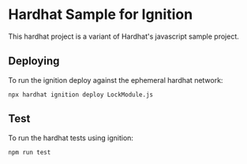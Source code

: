 # Hardhat Sample for Ignition

This hardhat project is a variant of Hardhat's javascript sample project.

## Deploying

To run the ignition deploy against the ephemeral hardhat network:

```shell
npx hardhat ignition deploy LockModule.js
```

## Test

To run the hardhat tests using ignition:

```shell
npm run test
```
